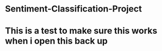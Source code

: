 # Sentiment-Classification-Project

# This is a test to make sure this works when i open this back up